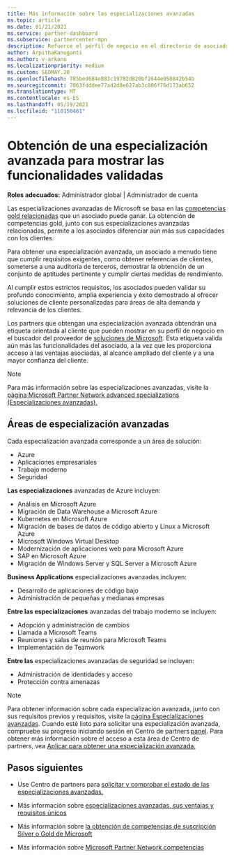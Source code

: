 ```yaml
---
title: Más información sobre las especializaciones avanzadas
ms.topic: article
ms.date: 01/21/2021
ms.service: partner-dashboard
ms.subservice: partnercenter-mpn
description: Refuerce el perfil de negocio en el directorio de asociados de Microsoft. Obtenga información sobre las especializaciones avanzadas que puede alcanzar junto con sus competencias Gold y Silver existentes.
author: ArpithaKanuganti
ms.author: v-arkanu
ms.localizationpriority: medium
ms.custom: SEOMAY.20
ms.openlocfilehash: 785bed684e883c19782d820bf2644e050842b54b
ms.sourcegitcommit: 7063fdddee77ad2d8e627ab3c806f76d173ab652
ms.translationtype: MT
ms.contentlocale: es-ES
ms.lasthandoff: 05/19/2021
ms.locfileid: "110150461"
---
```

# <a name="earn-an-advanced-specialization-to-showcase-your-validated-capabilities"></a>Obtención de una especialización avanzada para mostrar las funcionalidades validadas

**Roles adecuados:** Administrador global | Administrador de cuenta

Las especializaciones avanzadas de Microsoft se basa en las [competencias gold relacionadas](learn-about-competencies.md) que un asociado puede ganar. La obtención de competencias gold, junto con sus especializaciones avanzadas relacionadas, permite a los asociados diferenciar aún más sus capacidades con los clientes.

Para obtener una especialización avanzada, un asociado a menudo tiene que cumplir requisitos exigentes, como obtener referencias de clientes, someterse a una auditoría de terceros, demostrar la obtención de un conjunto de aptitudes pertinente y cumplir ciertas medidas de rendimiento.

Al cumplir estos estrictos requisitos, los asociados pueden validar su profundo conocimiento, amplia experiencia y éxito demostrado al ofrecer soluciones de cliente personalizadas para áreas de alta demanda y relevancia de los clientes.

Los partners que obtengan una especialización avanzada obtendrán una etiqueta orientada al cliente que pueden mostrar en su perfil de negocio en el buscador del proveedor de [soluciones de Microsoft](https://www.microsoft.com/solution-providers/home). Esta etiqueta valida aún más las funcionalidades del asociado, a la vez que les proporciona acceso a las ventajas asociadas, al alcance ampliado del cliente y a una mayor confianza del cliente.

> [!NOTE]
> Para más información sobre las especializaciones avanzadas, visite la [página Microsoft Partner Network advanced specializations (Especializaciones avanzadas).](https://partner.microsoft.com/membership/advanced-specialization)

## <a name="advanced-specialization-areas"></a>Áreas de especialización avanzadas

Cada especialización avanzada corresponde a un área de solución:

- Azure
- Aplicaciones empresariales
- Trabajo moderno
- Seguridad

**Las especializaciones** avanzadas de Azure incluyen:

- Análisis en Microsoft Azure
- Migración de Data Warehouse a Microsoft Azure
- Kubernetes en Microsoft Azure
- Migración de bases de datos de código abierto y Linux a Microsoft Azure
- Microsoft Windows Virtual Desktop
- Modernización de aplicaciones web para Microsoft Azure
- SAP en Microsoft Azure
- Migración de Windows Server y SQL Server a Microsoft Azure

**Business Applications** especializaciones avanzadas incluyen:

- Desarrollo de aplicaciones de código bajo
- Administración de pequeñas y medianas empresas

**Entre las especializaciones** avanzadas del trabajo moderno se incluyen:

- Adopción y administración de cambios
- Llamada a Microsoft Teams
- Reuniones y salas de reunión para Microsoft Teams
- Implementación de Teamwork

**Entre las** especializaciones avanzadas de seguridad se incluyen:

- Administración de identidades y acceso
- Protección contra amenazas

> [!NOTE]
> Para obtener información sobre cada especialización avanzada, junto con sus requisitos previos y requisitos, visite la [página Especializaciones avanzadas](https://partner.microsoft.com/membership/advanced-specialization). Cuando esté listo para solicitar una especialización avanzada, compruebe su progreso iniciando sesión en Centro de partners [panel](https://partner.microsoft.com/dashboard). Para obtener más información sobre el acceso a esta área de Centro de partners, vea [Aplicar para obtener una especialización avanzada.](advanced-specializations-apply.md)

## <a name="next-steps"></a>Pasos siguientes

- Use Centro de partners para [solicitar y comprobar el estado de las especializaciones avanzadas.](advanced-specializations-apply.md)

- Más información sobre [especializaciones avanzadas, sus ventajas y requisitos únicos](https://partner.microsoft.com/membership/advanced-specialization)

- Más información sobre [la obtención de competencias de suscripción Silver o Gold de Microsoft](learn-about-competencies.md)

- Más información sobre [Microsoft Partner Network competencias](https://partner.microsoft.com/membership/competencies)